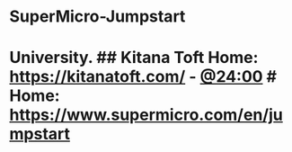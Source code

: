 # SuperMicro-Jumpstart
# University. ## Kitana Toft Home: https://kitanatoft.com/ - [@24:00](https://youtu.be/X2yQAHqPTvw?t=1430) # Home: https://www.supermicro.com/en/jumpstart
